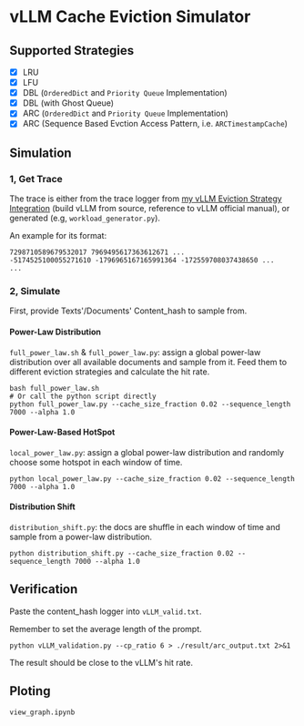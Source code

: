 # vLLM Cache Eviction Simulator

## Supported Strategies
- [x] LRU
- [x] LFU
- [x] DBL (`OrderedDict` and `Priority Queue` Implementation)
- [x] DBL (with Ghost Queue)
- [x] ARC (`OrderedDict` and `Priority Queue` Implementation)
- [x] ARC (Sequence Based Evction Access Pattern, i.e. `ARCTimestampCache`)

## Simulation
### 1, Get Trace
The trace is either from the trace logger from [my vLLM Eviction Strategy Integration](https://github.com/Y-aang/vllm.git) (build vLLM from source, reference to vLLM official manual), or generated (e.g, `workload_generator.py`).

An example for its format:
```
7298710589679532017 7969495617363612671 ...
-5174525100055271610 -1796965167165991364 -172559708037438650 ...
... 

```
### 2, Simulate
First, provide Texts'/Documents' Content_hash to sample from.

#### Power-Law Distribution
`full_power_law.sh` & `full_power_law.py`: assign a global power-law distribution over all available documents and sample from it. Feed them to different eviction strategies and calculate the hit rate.

```
bash full_power_law.sh
# Or call the python script directly
python full_power_law.py --cache_size_fraction 0.02 --sequence_length 7000 --alpha 1.0
```

#### Power-Law-Based HotSpot
`local_power_law.py`: assign a global power-law distribution and randomly choose some hotspot in each window of time.

```
python local_power_law.py --cache_size_fraction 0.02 --sequence_length 7000 --alpha 1.0
```


#### Distribution Shift
`distribution_shift.py`: the docs are shuffle in each window of time and sample from a power-law distribution.

```
python distribution_shift.py --cache_size_fraction 0.02 --sequence_length 7000 --alpha 1.0
```


## Verification
Paste the content_hash logger into `vLLM_valid.txt`.

Remember to set the average length of the prompt.
```
python vLLM_validation.py --cp_ratio 6 > ./result/arc_output.txt 2>&1
```
The result should be close to the vLLM's hit rate.

## Ploting
`view_graph.ipynb`